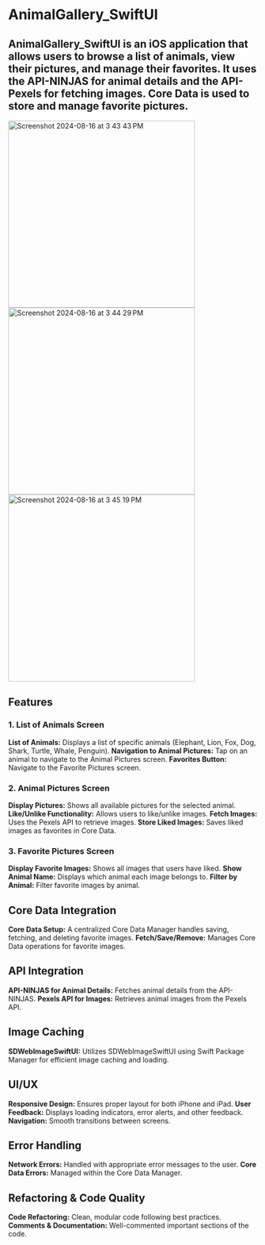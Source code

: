 # AnimalGallery_SwiftUI
## AnimalGallery_SwiftUI is an iOS application that allows users to browse a list of animals, view their pictures, and manage their favorites. It uses the API-NINJAS for animal details and the API-Pexels for fetching images. Core Data is used to store and manage favorite pictures.

<img width="377" alt="Screenshot 2024-08-16 at 3 43 43 PM" src="https://github.com/user-attachments/assets/b85a7f5d-6d9f-4904-a5d9-093b08710f04">
<img width="377" alt="Screenshot 2024-08-16 at 3 44 29 PM" src="https://github.com/user-attachments/assets/e9a30cd7-39aa-48a3-9afd-144e987f6189">
<img width="377" alt="Screenshot 2024-08-16 at 3 45 19 PM" src="https://github.com/user-attachments/assets/ea1a2ebf-3e5e-431c-b5b3-574139ba7158">

## Features
### 1. List of Animals Screen
**List of Animals:** Displays a list of specific animals (Elephant, Lion, Fox, Dog, Shark, Turtle, Whale, Penguin).
**Navigation to Animal Pictures:** Tap on an animal to navigate to the Animal Pictures screen.
**Favorites Button:** Navigate to the Favorite Pictures screen.

### 2. Animal Pictures Screen
**Display Pictures:** Shows all available pictures for the selected animal.
**Like/Unlike Functionality:** Allows users to like/unlike images.
**Fetch Images:** Uses the Pexels API to retrieve images.
**Store Liked Images:** Saves liked images as favorites in Core Data.

### 3. Favorite Pictures Screen
**Display Favorite Images:** Shows all images that users have liked.
**Show Animal Name:** Displays which animal each image belongs to.
**Filter by Animal:** Filter favorite images by animal.


## Core Data Integration
**Core Data Setup:** A centralized Core Data Manager handles saving, fetching, and deleting favorite images.
**Fetch/Save/Remove:** Manages Core Data operations for favorite images.

## API Integration
**API-NINJAS for Animal Details:** Fetches animal details from the API-NINJAS.
**Pexels API for Images:** Retrieves animal images from the Pexels API.

## Image Caching
**SDWebImageSwiftUI:** Utilizes SDWebImageSwiftUI using Swift Package Manager for efficient image caching and loading.

## UI/UX
**Responsive Design:** Ensures proper layout for both iPhone and iPad.
**User Feedback:** Displays loading indicators, error alerts, and other feedback.
**Navigation:** Smooth transitions between screens.

## Error Handling
**Network Errors:** Handled with appropriate error messages to the user.
**Core Data Errors:** Managed within the Core Data Manager.

## Refactoring & Code Quality
**Code Refactoring:** Clean, modular code following best practices.
**Comments & Documentation:** Well-commented important sections of the code.

